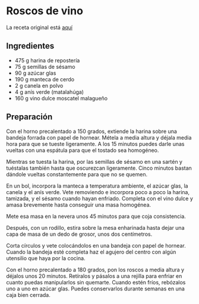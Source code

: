 # Roscos de vino
La receta original está [aquí](https://blog.elamasadero.com/roscos-de-vino/)

## Ingredientes 
* 475 g harina de repostería
* 75 g semillas de sésamo
* 90 g azúcar glas
* 190 g manteca de cerdo
* 2 g canela en polvo
* 4 g anís verde (matalahúga)
* 160 g vino dulce moscatel malagueño

## Preparación
Con el horno precalentado a 150 grados, extiende la harina sobre una bandeja forrada con papel de hornear. Métela a media altura y déjala media hora para que se tueste ligeramente. A los 15 minutos puedes darle unas vueltas con una espátula para que el tostado sea homogéneo.  

Mientras se tuesta la harina, por las semillas de sésamo en una sartén y tuéstalas también hasta que oscurezcan ligeramente. Cinco minutos bastan dándole vueltas constantemente para que no se quemen.  

En un bol, incorpora la manteca a temperatura ambiente, el azúcar glas, la canela y el anís verde. Vete removiendo e incorpora poco a poco la harina, tamizada, y el sésamo cuando hayan enfriado. Completa con el vino dulce y amasa brevemente hasta conseguir una masa homogénea.

Mete esa masa en la nevera unos 45 minutos para que coja consistencia. 

Después, con un rodillo, estira sobre la mesa enharinada hasta dejar una capa de masa de un dedo de grosor, unos dos centímetros.

Corta círculos y vete colocándolos en una bandeja con papel de hornear. Cuando la bandeja esté completa haz el agujero del centro con algún utensilio que haya por la cocina.

Con el horno precalentado a 180 grados, pon los roscos a media altura y déjalos unos 20 minutos. Retíralos y pásalos a una rejilla para enfriar en cuanto puedas manipularlos sin quemarte. Cuando estén fríos, rebózalos uno a uno en azúcar glas. Puedes conservarlos durante semanas en una caja bien cerrada.